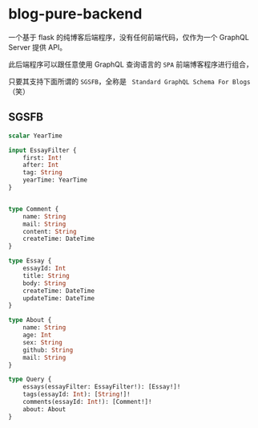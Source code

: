 # blog-pure-backend
一个基于 flask 的纯博客后端程序，没有任何前端代码，仅作为一个 GraphQL Server 提供 API。

此后端程序可以跟任意使用 GraphQL 查询语言的 `SPA` 前端博客程序进行组合，

只要其支持下面所谓的 `SGSFB`，全称是 ` Standard GraphQL Schema For Blogs` （笑）

## SGSFB

```graphql
scalar YearTime

input EssayFilter {
    first: Int!
    after: Int
    tag: String
    yearTime: YearTime
}


type Comment {
    name: String
    mail: String
    content: String
    createTime: DateTime
}

type Essay {
    essayId: Int
    title: String
    body: String
    createTime: DateTime
    updateTime: DateTime
}

type About {
    name: String
    age: Int
    sex: String
    github: String
    mail: String
}

type Query {
    essays(essayFilter: EssayFilter!): [Essay!]!
    tags(essayId: Int): [String!]!
    comments(essayId: Int!): [Comment!]!
    about: About
}
```
